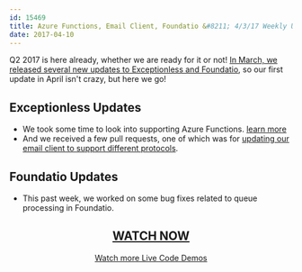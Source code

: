```yaml
---
id: 15469
title: Azure Functions, Email Client, Foundatio &#8211; 4/3/17 Weekly Update
date: 2017-04-10
---
```


Q2 2017 is here already, whether we are ready for it or not! [In March, we released several new updates to Exceptionless and Foundatio](/march-update-rollup-new-releases-updates-bug-fixes/), so our first update in April isn't crazy, but here we go!<!--more-->

## Exceptionless Updates

* We took some time to look into supporting Azure Functions. <a href="https://github.com/exceptionless/Exceptionless/pull/293" target="_blank">learn more</a>
* And we received a few pull requests, one of which was for <a href="https://github.com/exceptionless/Exceptionless/pull/291" target="_blank">updating our email client to support different protocols</a>.

## Foundatio Updates

* This past week, we worked on some bug fixes related to queue processing in Foundatio.

<h2 style="text-align: center;">
  <a href="https://youtu.be/ShnXh4Mgx4U?list=PLGHP7IVwFs_81fZTMgF7Dm5e0Ax4YvW_V">WATCH NOW</a>
</h2>

<p style="text-align: center;">
  <a href="/category/live-coding/">Watch more Live Code Demos</a>
</p>
